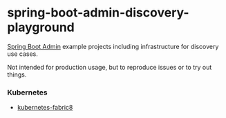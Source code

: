 # spring-boot-admin-discovery-playground
[Spring Boot Admin](https://github.com/codecentric/spring-boot-admin) example projects including infrastructure for discovery use cases.

Not intended for production usage, but to reproduce issues or to try out things.

### Kubernetes
- [kubernetes-fabric8](/kubernetes-fabric8)


